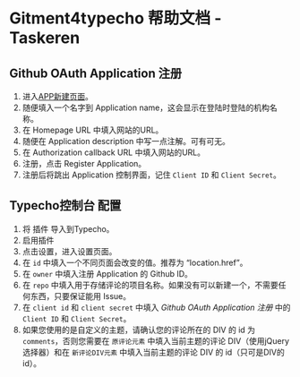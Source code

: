 # Gitment4typecho 帮助文档 - Taskeren
## Github OAuth Application 注册
1. 进入[APP新建页面](https://github.com/settings/applications/new)。
2. 随便填入一个名字到 Application name，这会显示在登陆时登陆的机构名称。
3. 在 Homepage URL 中填入网站的URL。
4. 随便在 Application description 中写一点注解。可有可无。
5. 在 Authorization callback URL 中填入网站的URL。
6. 注册，点击 Register Application。
7. 注册后将跳出 Application 控制界面，记住 `Client ID` 和 `Client Secret`。

## Typecho控制台 配置
1. 将 插件 导入到Typecho。
2. 启用插件
3. 点击设置，进入设置页面。
4. 在 `id` 中填入一个不同页面会改变的值。推荐为 “location.href”。
5. 在 `owner` 中填入注册 Application 的 Github ID。
6. 在 `repo` 中填入用于存储评论的项目名称。如果没有可以新建一个，不需要任何东西，只要保证能用 Issue。
7. 在 `client id` 和 `client secret` 中填入 *Github OAuth Application 注册* 中的 `Client ID` 和 `Client Secret`。
8. 如果您使用的是自定义的主题，请确认您的评论所在的 DIV 的 id 为 `comments`，否则您需要在 `原评论元素` 中填入当前主题的评论 DIV（使用jQuery选择器）和在 `新评论DIV元素` 中填入当前主题的评论 DIV 的 id（只可是DIV的id）。

